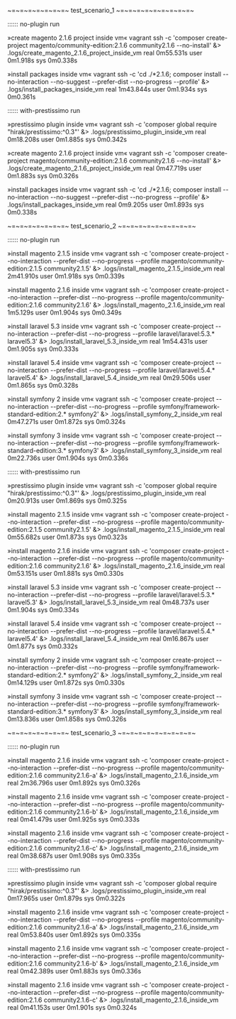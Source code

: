 
~=~=~=~=~=~=~=~ test_scenario_1 ~=~=~=~=~=~=~=~=~=~

:::::: no-plugin run

»create magento 2.1.6 project inside vm«
vagrant ssh -c 'composer create-project magento/community-edition:2.1.6 community2.1.6 --no-install' &> .logs/create_magento_2.1.6_project_inside_vm
real    0m55.531s
user    0m1.918s
sys     0m0.338s

»install packages inside vm«
vagrant ssh -c 'cd ./*2.1.6; composer install --no-interaction --no-suggest --prefer-dist --no-progress --profile' &> .logs/install_packages_inside_vm
real    1m43.844s
user    0m1.934s
sys     0m0.361s

:::::: with-prestissimo run

»prestissimo plugin inside vm«
vagrant ssh -c 'composer global require "hirak/prestissimo:^0.3"' &> .logs/prestissimo_plugin_inside_vm
real    0m18.208s
user    0m1.885s
sys     0m0.342s

»create magento 2.1.6 project inside vm«
vagrant ssh -c 'composer create-project magento/community-edition:2.1.6 community2.1.6 --no-install' &> .logs/create_magento_2.1.6_project_inside_vm
real    0m47.719s
user    0m1.883s
sys     0m0.326s

»install packages inside vm«
vagrant ssh -c 'cd ./*2.1.6; composer install --no-interaction --no-suggest --prefer-dist --no-progress --profile' &> .logs/install_packages_inside_vm
real    0m9.205s
user    0m1.893s
sys     0m0.338s

~=~=~=~=~=~=~=~ test_scenario_2 ~=~=~=~=~=~=~=~=~=~

:::::: no-plugin run

»install magento 2.1.5 inside vm«
vagrant ssh -c 'composer create-project --no-interaction --prefer-dist --no-progress --profile magento/community-edition:2.1.5 community2.1.5' &> .logs/install_magento_2.1.5_inside_vm
real    2m41.910s
user    0m1.918s
sys     0m0.339s

»install magento 2.1.6 inside vm«
vagrant ssh -c 'composer create-project --no-interaction --prefer-dist --no-progress --profile magento/community-edition:2.1.6 community2.1.6' &> .logs/install_magento_2.1.6_inside_vm
real    1m5.129s
user    0m1.904s
sys     0m0.349s

»install laravel 5.3 inside vm«
vagrant ssh -c 'composer create-project --no-interaction --prefer-dist --no-progress --profile laravel/laravel:5.3.* laravel5.3' &> .logs/install_laravel_5.3_inside_vm
real    1m54.431s
user    0m1.905s
sys     0m0.333s

»install laravel 5.4 inside vm«
vagrant ssh -c 'composer create-project --no-interaction --prefer-dist --no-progress --profile laravel/laravel:5.4.* laravel5.4' &> .logs/install_laravel_5.4_inside_vm
real    0m29.506s
user    0m1.865s
sys     0m0.328s

»install symfony 2 inside vm«
vagrant ssh -c 'composer create-project --no-interaction --prefer-dist --no-progress --profile symfony/framework-standard-edition:2.* symfony2' &> .logs/install_symfony_2_inside_vm
real    0m47.271s
user    0m1.872s
sys     0m0.324s

»install symfony 3 inside vm«
vagrant ssh -c 'composer create-project --no-interaction --prefer-dist --no-progress --profile symfony/framework-standard-edition:3.* symfony3' &> .logs/install_symfony_3_inside_vm
real    0m22.736s
user    0m1.904s
sys     0m0.336s

:::::: with-prestissimo run

»prestissimo plugin inside vm«
vagrant ssh -c 'composer global require "hirak/prestissimo:^0.3"' &> .logs/prestissimo_plugin_inside_vm
real    0m20.913s
user    0m1.869s
sys     0m0.325s

»install magento 2.1.5 inside vm«
vagrant ssh -c 'composer create-project --no-interaction --prefer-dist --no-progress --profile magento/community-edition:2.1.5 community2.1.5' &> .logs/install_magento_2.1.5_inside_vm
real    0m55.682s
user    0m1.873s
sys     0m0.323s

»install magento 2.1.6 inside vm«
vagrant ssh -c 'composer create-project --no-interaction --prefer-dist --no-progress --profile magento/community-edition:2.1.6 community2.1.6' &> .logs/install_magento_2.1.6_inside_vm
real    0m53.151s
user    0m1.881s
sys     0m0.330s

»install laravel 5.3 inside vm«
vagrant ssh -c 'composer create-project --no-interaction --prefer-dist --no-progress --profile laravel/laravel:5.3.* laravel5.3' &> .logs/install_laravel_5.3_inside_vm
real    0m48.737s
user    0m1.904s
sys     0m0.334s

»install laravel 5.4 inside vm«
vagrant ssh -c 'composer create-project --no-interaction --prefer-dist --no-progress --profile laravel/laravel:5.4.* laravel5.4' &> .logs/install_laravel_5.4_inside_vm
real    0m16.867s
user    0m1.877s
sys     0m0.332s

»install symfony 2 inside vm«
vagrant ssh -c 'composer create-project --no-interaction --prefer-dist --no-progress --profile symfony/framework-standard-edition:2.* symfony2' &> .logs/install_symfony_2_inside_vm
real    0m14.129s
user    0m1.872s
sys     0m0.330s

»install symfony 3 inside vm«
vagrant ssh -c 'composer create-project --no-interaction --prefer-dist --no-progress --profile symfony/framework-standard-edition:3.* symfony3' &> .logs/install_symfony_3_inside_vm
real    0m13.836s
user    0m1.858s
sys     0m0.326s

~=~=~=~=~=~=~=~ test_scenario_3 ~=~=~=~=~=~=~=~=~=~

:::::: no-plugin run

»install magento 2.1.6 inside vm«
vagrant ssh -c 'composer create-project --no-interaction --prefer-dist --no-progress --profile magento/community-edition:2.1.6 community2.1.6-a' &> .logs/install_magento_2.1.6_inside_vm
real    2m36.796s
user    0m1.892s
sys     0m0.326s

»install magento 2.1.6 inside vm«
vagrant ssh -c 'composer create-project --no-interaction --prefer-dist --no-progress --profile magento/community-edition:2.1.6 community2.1.6-b' &> .logs/install_magento_2.1.6_inside_vm
real    0m41.479s
user    0m1.925s
sys     0m0.333s

»install magento 2.1.6 inside vm«
vagrant ssh -c 'composer create-project --no-interaction --prefer-dist --no-progress --profile magento/community-edition:2.1.6 community2.1.6-c' &> .logs/install_magento_2.1.6_inside_vm
real    0m38.687s
user    0m1.908s
sys     0m0.335s

:::::: with-prestissimo run

»prestissimo plugin inside vm«
vagrant ssh -c 'composer global require "hirak/prestissimo:^0.3"' &> .logs/prestissimo_plugin_inside_vm
real    0m17.965s
user    0m1.879s
sys     0m0.322s

»install magento 2.1.6 inside vm«
vagrant ssh -c 'composer create-project --no-interaction --prefer-dist --no-progress --profile magento/community-edition:2.1.6 community2.1.6-a' &> .logs/install_magento_2.1.6_inside_vm
real    0m53.840s
user    0m1.892s
sys     0m0.335s

»install magento 2.1.6 inside vm«
vagrant ssh -c 'composer create-project --no-interaction --prefer-dist --no-progress --profile magento/community-edition:2.1.6 community2.1.6-b' &> .logs/install_magento_2.1.6_inside_vm
real    0m42.389s
user    0m1.883s
sys     0m0.336s

»install magento 2.1.6 inside vm«
vagrant ssh -c 'composer create-project --no-interaction --prefer-dist --no-progress --profile magento/community-edition:2.1.6 community2.1.6-c' &> .logs/install_magento_2.1.6_inside_vm
real    0m41.153s
user    0m1.901s
sys     0m0.324s
